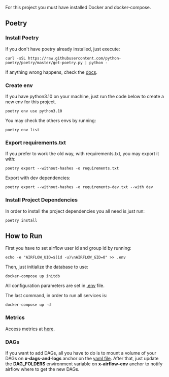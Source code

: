 For this project you must have installed Docker and docker-compose.

## Poetry
### Install Poetry
If you don't have poetry already installed, just execute:
```shell
curl -sSL https://raw.githubusercontent.com/python-poetry/poetry/master/get-poetry.py | python -
```
If anything wrong happens, check the [docs](https://python-poetry.org/docs/).

### Create env
If you have python3.10 on your machine, just run the code below to create a new env for this project.
```shell script
poetry env use python3.10
```
You may check the others envs by running:
```shell
poetry env list
```

### Export requirements.txt
If you prefer to work the old way, with requirements.txt, you may export it with:
```shell
poetry export --without-hashes -o requirements.txt
```

Export with dev dependencies:
```shell
poetry export --without-hashes -o requirements-dev.txt --with dev
```

### Install Project Dependencies
In order to install the project dependencies you all need is just run:
```shell script
poetry install
```


## How to Run
First you have to set airflow user id and group id by running:
```shell
echo -e "AIRFLOW_UID=$(id -u)\nAIRFLOW_GID=0" >> .env
```

Then, just initialize the database to use:
```shell
docker-compose up initdb
```
All configuration parameters are set in [.env](.env) file.

The last command, in order to run all services is:
```shell
docker-compose up -d
```

### Metrics
Access metrics at [here](http://localhost:9102/metrics).

### DAGs
If you want to add DAGs, all you have to do is to mount a volume of your DAGs on __x-dags-and-logs__ anchor on the [yaml file](docker-compose.yml).
After that, just update the __DAG_FOLDERS__ environment variable on __x-airflow-env__ anchor to notify airflow where to get the new DAGs.
